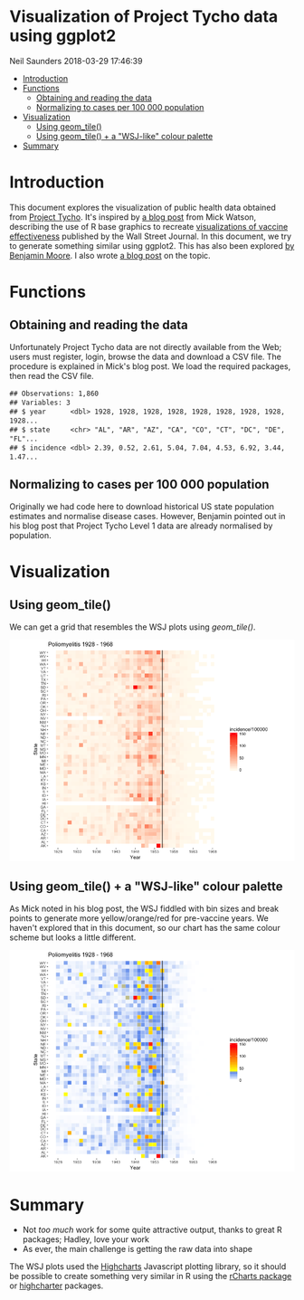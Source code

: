 Visualization of Project Tycho data using ggplot2
================
Neil Saunders
2018-03-29 17:46:39

-   [Introduction](#introduction)
-   [Functions](#functions)
    -   [Obtaining and reading the data](#obtaining-and-reading-the-data)
    -   [Normalizing to cases per 100 000 population](#normalizing-to-cases-per-100-000-population)
-   [Visualization](#visualization)
    -   [Using geom\_tile()](#using-geom_tile)
    -   [Using geom\_tile() + a "WSJ-like" colour palette](#using-geom_tile-a-wsj-like-colour-palette)
-   [Summary](#summary)

Introduction
============

This document explores the visualization of public health data obtained from [Project Tycho](https://www.tycho.pitt.edu/). It's inspired by [a blog post](https://biomickwatson.wordpress.com/2015/04/09/recreating-a-famous-visualisation/) from Mick Watson, describing the use of R base graphics to recreate [visualizations of vaccine effectiveness](http://graphics.wsj.com/infectious-diseases-and-vaccines/) published by the Wall Street Journal. In this document, we try to generate something similar using ggplot2. This has also been explored [by Benjamin Moore](https://benjaminlmoore.wordpress.com/2015/04/09/recreating-the-vaccination-heatmaps-in-r/). I also wrote [a blog post](https://nsaunders.wordpress.com/2015/04/15/project-tycho-ggplot2-and-the-shameless-stealing-of-blog-ideas/) on the topic.

Functions
=========

Obtaining and reading the data
------------------------------

Unfortunately Project Tycho data are not directly available from the Web; users must register, login, browse the data and download a CSV file. The procedure is explained in Mick's blog post. We load the required packages, then read the CSV file.

    ## Observations: 1,860
    ## Variables: 3
    ## $ year      <dbl> 1928, 1928, 1928, 1928, 1928, 1928, 1928, 1928, 1928...
    ## $ state     <chr> "AL", "AR", "AZ", "CA", "CO", "CT", "DC", "DE", "FL"...
    ## $ incidence <dbl> 2.39, 0.52, 2.61, 5.04, 7.04, 4.53, 6.92, 3.44, 1.47...

Normalizing to cases per 100 000 population
-------------------------------------------

Originally we had code here to download historical US state population estimates and normalise disease cases. However, Benjamin pointed out in his blog post that Project Tycho Level 1 data are already normalised by population.

Visualization
=============

Using geom\_tile()
------------------

We can get a grid that resembles the WSJ plots using *geom\_tile()*.

![](tycho_files/figure-markdown_github/unnamed-chunk-2-1.png)

Using geom\_tile() + a "WSJ-like" colour palette
------------------------------------------------

As Mick noted in his blog post, the WSJ fiddled with bin sizes and break points to generate more yellow/orange/red for pre-vaccine years. We haven't explored that in this document, so our chart has the same colour scheme but looks a little different.

![](tycho_files/figure-markdown_github/unnamed-chunk-3-1.png)

Summary
=======

-   Not *too much* work for some quite attractive output, thanks to great R packages; Hadley, love your work
-   As ever, the main challenge is getting the raw data into shape

The WSJ plots used the [Highcharts](http://www.highcharts.com/) Javascript plotting library, so it should be possible to create something very similar in R using the [rCharts package](https://github.com/ramnathv/rCharts) or [highcharter](http://jkunst.com/highcharter/) packages.
